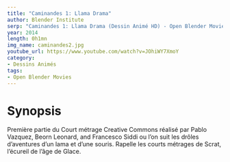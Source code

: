 ```yaml
---
title: "Caminandes 1: Llama Drama"
author: Blender Institute
serp: "Caminandes 1: Llama Drama (Dessin Animé HD) - Open Blender Movies"
year: 2014
length: 0h1mn
img_name: caminandes2.jpg
youtube_url: https://www.youtube.com/watch?v=JOhiWY7XmoY
category:
- Dessins Animés
tags:
- Open Blender Movies
---
```


# Synopsis
Première partie du Court métrage Creative Commons réalisé par Pablo Vazquez, Beorn Leonard, and Francesco Siddi ou l’on suit les drôles d’aventures d’un lama et d’une souris. Rapelle les courts métrages de Scrat, l’écureil de l’âge de Glace.